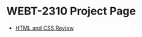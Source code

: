 <h1>WEBT-2310 Project Page</h1>

<ul>
<li><a href="HTML_AND_CSS_REVIEW/index.html" target="_blank" > HTML and CSS Review </a></li>
</ul>





